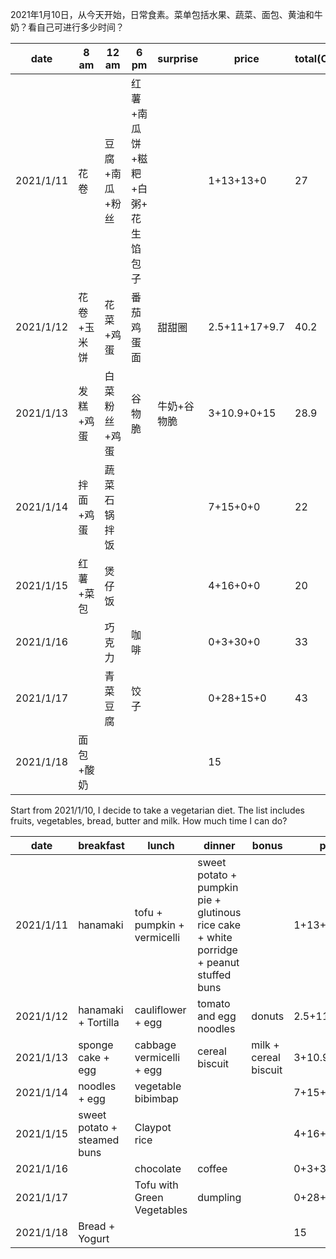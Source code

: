 2021年1月10日，从今天开始，日常食素。菜单包括水果、蔬菜、面包、黄油和牛奶？看自己可进行多少时间？

| date      | 8 am        | 12 am          | 6 pm                              | surprise    | price         | total(CNY) |
| --------- | ----------- | -------------- | --------------------------------- | ----------- | ------------- | ---------- |
| 2021/1/11 | 花卷        | 豆腐+南瓜+粉丝 | 红薯+南瓜饼+糍粑+白粥+ 花生馅包子 |             | 1+13+13+0     | 27         |
| 2021/1/12 | 花卷+玉米饼 | 花菜+鸡蛋      | 番茄鸡蛋面                        | 甜甜圈      | 2.5+11+17+9.7 | 40.2       |
| 2021/1/13 | 发糕+鸡蛋   | 白菜粉丝+鸡蛋  | 谷物脆                            | 牛奶+谷物脆 | 3+10.9+0+15   | 28.9       |
| 2021/1/14 | 拌面+鸡蛋   | 蔬菜石锅拌饭   |                                   |             | 7+15+0+0      | 22         |
| 2021/1/15 | 红薯+菜包   | 煲仔饭         |                                   |             | 4+16+0+0      | 20         |
| 2021/1/16 |             | 巧克力         | 咖啡                              |             | 0+3+30+0      | 33         |
| 2021/1/17 |             | 青菜豆腐       | 饺子                              |             | 0+28+15+0     | 43         |
| 2021/1/18 | 面包+酸奶   |                |                                   |             | 15            |            |

Start from 2021/1/10, I decide to take a vegetarian diet. The list includes fruits, vegetables, bread, butter and milk. How much time I can do?

| date      | breakfast                   | lunch                       | dinner                                                       | bonus                 | price         | total(CNY) |
| --------- | --------------------------- | --------------------------- | ------------------------------------------------------------ | --------------------- | ------------- | ---------- |
| 2021/1/11 | hanamaki                    | tofu + pumpkin + vermicelli | sweet potato + pumpkin pie + glutinous rice cake + white porridge + peanut stuffed buns |                       | 1+13+13       | 27         |
| 2021/1/12 | hanamaki + Tortilla         | cauliflower + egg           | tomato and egg noodles                                       | donuts                | 2.5+11+17+9.7 | 40.2       |
| 2021/1/13 | sponge cake + egg           | cabbage vermicelli + egg    | cereal biscuit                                               | milk + cereal biscuit | 3+10.9+0+15   | 28.9       |
| 2021/1/14 | noodles + egg               | vegetable bibimbap          |                                                              |                       | 7+15+0+0      | 22         |
| 2021/1/15 | sweet potato + steamed buns | Claypot rice                |                                                              |                       | 4+16+0+0      | 20         |
| 2021/1/16 |                             | chocolate                   | coffee                                                       |                       | 0+3+30+0      | 33         |
| 2021/1/17 |                             | Tofu with Green Vegetables  | dumpling                                                     |                       | 0+28+15+0     | 43         |
| 2021/1/18 | Bread + Yogurt              |                             |                                                              |                       | 15            |            |
